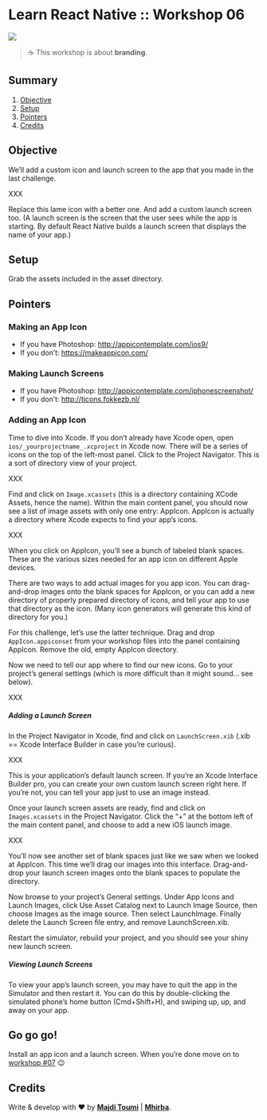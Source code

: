 # Learn React Native :: Workshop 06

[![](https://img.shields.io/badge/React%20Native-v0.44-blue.svg)](https://facebook.github.io/react-native/)

> :coffee: This workshop is about **branding**.

## <a name='TOC'>Summary</a>

01. [Objective](#objective)
02. [Setup](#setup)
02. [Pointers](#pointers)
42. [Credits](#credits)

## <a name='objective'>Objective</a>

We’ll add a custom icon and launch screen to the app that you made in the last challenge.

XXX

Replace this lame icon with a better one. And add a custom launch screen too. (A launch screen is the screen that the user sees while the app is starting. By default React Native builds a launch screen that displays the name of your app.)

## <a name='setup'>Setup</a>

Grab the assets included in the asset directory.

## <a name='pointers'>Pointers</a>

### Making an App Icon

- If you have Photoshop: http://appicontemplate.com/ios9/
- If you don’t: https://makeappicon.com/

### Making Launch Screens

- If you have Photoshop: http://appicontemplate.com/iphonescreenshot/
- If you don’t: http://ticons.fokkezb.nl/


### Adding an App Icon

Time to dive into Xcode. If you don’t already have Xcode open, open `ios/_yourprojectname_.xcproject` in Xcode now. There will be a series of icons on the top of the left-most panel. Click to the Project Navigator. This is a sort of directory view of your project.

XXX

Find and click on `Image.xcassets` (this is a directory containing XCode Assets, hence the name). Within the main content panel, you should now see a list of image assets with only one entry: AppIcon. AppIcon is actually a directory where Xcode expects to find your app’s icons.

XXX

When you click on AppIcon, you’ll see a bunch of labeled blank spaces. These are the various sizes needed for an app icon on different Apple devices.

There are two ways to add actual images for you app icon. You can drag-and-drop images onto the blank spaces for AppIcon, or you can add a new directory of properly prepared directory of icons, and tell your app to use that directory as the icon. (Many icon generators will generate this kind of directory for you.)

For this challenge, let’s use the latter technique. Drag and drop `AppIcon.appiconset` from your workshop files into the panel containing AppIcon. Remove the old, empty AppIcon directory.

Now we need to tell our app where to find our new icons. Go to your project’s general settings (which is more difficult than it might sound… see below).

XXX

##### Adding a Launch Screen

In the Project Navigator in Xcode, find and click on `LaunchScreen.xib` (.xib == Xcode Interface Builder in case you’re curious).

XXX

This is your application’s default launch screen. If you’re an Xcode Interface Builder pro, you can create your own custom launch screen right here. If you’re not, you can tell your app just to use an image instead.

Once your launch screen assets are ready, find and click on `Images.xcassets` in the Project Navigator. Click the “+” at the bottom left of the main content panel, and choose to add a new iOS launch image.

XXX

You’ll now see another set of blank spaces just like we saw when we looked at AppIcon. This time we’ll drag our images into this interface. Drag-and-drop your launch screen images onto the blank spaces to populate the directory.

Now browse to your project’s General settings. Under App Icons and Launch Images, click Use Asset Catalog next to Launch Image Source, then choose Images as the image source. Then select LaunchImage. Finally delete the Launch Screen file entry, and remove LaunchScreen.xib.

Restart the simulator, rebuild your project, and you should see your shiny new launch screen.

##### Viewing Launch Screens

To view your app’s launch screen, you may have to quit the app in the Simulator and then restart it. You can do this by double-clicking the simulated phone’s home button (Cmd+Shift+H), and swiping up, up, and away on your app.

## <a name='gogogo'>Go go go!</a>

Install an app icon and a launch screen. When you’re done move on to [workshop #07](https://github.com/majdi/learn-react-native/tree/master/workshop-07) :wink:

## <a name='credits'>Credits</a>

Write & develop with :heart: by [**Majdi Toumi**](http://majditoumi.com) | [**Mhirba**](http://www.mhirba.com).
